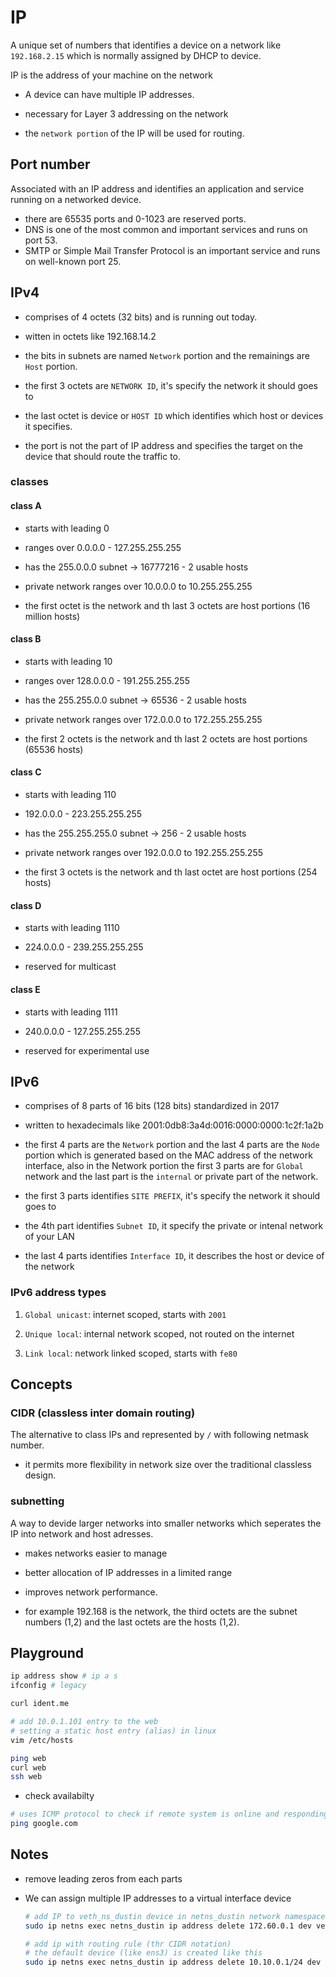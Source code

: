 # IP

A unique set of numbers that identifies a device on a network like `192.168.2.15` which is normally assigned by DHCP to device.

IP is the address of your machine on the network

- A device can have multiple IP addresses.

- necessary for Layer 3 addressing on the network

- the `network portion` of the IP will be used for routing.

## Port number

Associated with an IP address and identifies an application and service running on a networked device.

- there are 65535 ports and 0-1023 are reserved ports.
- DNS is one of the most common and important services and runs on port 53.
- SMTP or Simple Mail Transfer Protocol is an important service and runs on well-known port 25.

## IPv4

- comprises of 4 octets (32 bits) and is running out today.

- witten in octets like 192.168.14.2

- the bits in subnets are named `Network` portion and the remainings are `Host` portion.

- the first 3 octets are `NETWORK ID`, it's specify the network it should goes to

- the last octet is device or `HOST ID` which identifies which host or devices it specifies.

- the port is not the part of IP address and specifies the target on the device that should route the traffic to.

### classes

#### class A

- starts with leading 0

- ranges over 0.0.0.0 - 127.255.255.255

- has the 255.0.0.0 subnet -> 16777216 - 2 usable hosts

- private network ranges over 10.0.0.0 to 10.255.255.255

- the first octet is the network and th last 3 octets are host portions (16 million hosts)

#### class B

- starts with leading 10

- ranges over 128.0.0.0 - 191.255.255.255

- has the 255.255.0.0 subnet -> 65536 - 2 usable hosts

- private network ranges over 172.0.0.0 to 172.255.255.255

- the first 2 octets is the network and th last 2 octets are host portions (65536 hosts)

#### class C

- starts with leading 110

- 192.0.0.0 - 223.255.255.255

- has the 255.255.255.0 subnet -> 256 - 2 usable hosts

- private network ranges over 192.0.0.0 to 192.255.255.255

- the first 3 octets is the network and th last octet are host portions (254 hosts)

#### class D

- starts with leading 1110

- 224.0.0.0 - 239.255.255.255

- reserved for multicast

#### class E

- starts with leading 1111

- 240.0.0.0 - 127.255.255.255

- reserved for experimental use

## IPv6

- comprises of 8 parts of 16 bits (128 bits) standardized in 2017

- written to hexadecimals like 2001:0db8:3a4d:0016:0000:0000:1c2f:1a2b

- the first 4 parts are the `Network` portion and the last 4 parts are the `Node` portion which is generated based on the MAC address of the network interface, also in the Network portion the first 3 parts are for `Global` network and the last part is the `internal` or private part of the network.

- the first 3 parts identifies `SITE PREFIX`, it's specify the network it should goes to

- the 4th part identifies `Subnet ID`, it specify the private or intenal network of your LAN

- the last 4 parts identifies `Interface ID`, it describes the host or device of the network

### IPv6 address types

1. `Global unicast`: internet scoped, starts with `2001`

2. `Unique local`: internal network scoped, not routed on the internet

3. `Link local`: network linked scoped, starts with `fe80`

## Concepts

### CIDR (classless inter domain routing)

The alternative to class IPs and represented by `/` with following netmask number.

- it permits more flexibility in network size over the traditional classless design.

### subnetting

A way to devide larger networks into smaller networks which seperates the IP into network and host adresses.

- makes networks easier to manage

- better allocation of IP addresses in a limited range

- improves network performance.

- for example 192.168 is the network, the third octets are the subnet numbers (1,2) and the last octets are the hosts (1,2).

## Playground

```bash
ip address show # ip a s
ifconfig # legacy

curl ident.me

# add 10.0.1.101 entry to the web
# setting a static host entry (alias) in linux
vim /etc/hosts

ping web
curl web
ssh web
```

- check availabilty

```bash
# uses ICMP protocol to check if remote system is online and responding
ping google.com
```

## Notes

- remove leading zeros from each parts

- We can assign multiple IP addresses to a virtual interface device

    ```bash
    # add IP to veth_ns_dustin device in netns_dustin network namespace
    sudo ip netns exec netns_dustin ip address delete 172.60.0.1 dev veth_ns_dustin

    # add ip with routing rule (thr CIDR notation)
    # the default device (like ens3) is created like this
    sudo ip netns exec netns_dustin ip address delete 10.10.0.1/24 dev veth_ns_dustin
    ```
